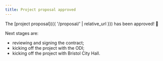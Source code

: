 ```yaml
---
title: Project proposal approved
---
```


The [project proposal]({{ '/proposal/' | relative_url }}) has been approved! 🙌

Next stages are:

* reviewing and signing the contract;
* kicking off the project with the ODI;
* kicking off the project with Bristol City Hall.
